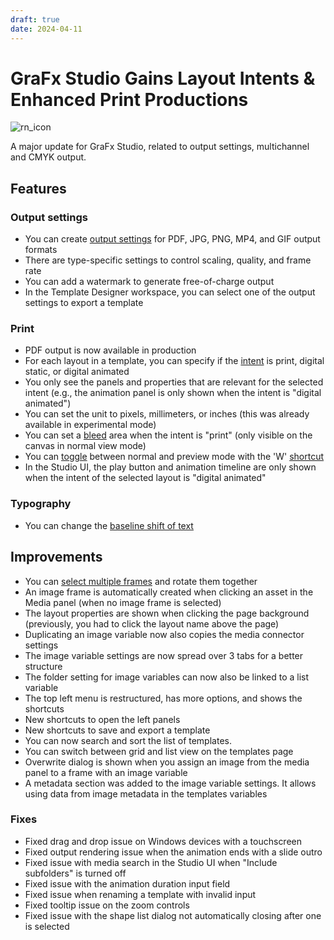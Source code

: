 ```yaml
---
draft: true
date: 2024-04-11
---
```


# GraFx Studio Gains Layout Intents & Enhanced Print Productions

![rn_icon](https://chilipublishdocs.imgix.net/logos/CHILI_LOGOS_OK-10.svg)

A major update for GraFx Studio, related to output settings, multichannel and CMYK output.

<!-- more -->

## Features

### Output settings

- You can create [output settings](/GraFx-Studio/concepts/output-settings/) for PDF, JPG, PNG, MP4, and GIF output formats
- There are type-specific settings to control scaling, quality, and frame rate
- You can add a watermark to generate free-of-charge output
- In the Template Designer workspace, you can select one of the output settings to export a template

### Print

- PDF output is now available in production
- For each layout in a template, you can specify if the [intent](/GraFx-Studio/concepts/layout-intent/) is print, digital static, or digital animated
- You only see the panels and properties that are relevant for the selected intent (e.g., the animation panel is only shown when the intent is "digital animated")
- You can set the unit to pixels, millimeters, or inches (this was already available in experimental mode)
- You can set a [bleed](/GraFx-Studio/concepts/bleed/) area when the intent is "print" (only visible on the canvas in normal view mode)
- You can [toggle](/GraFx-Studio/overview/hamburger-menu/) between normal and preview mode with the 'W' [shortcut](/GraFx-Studio/concepts/shortcuts/#view)
- In the Studio UI, the play button and animation timeline are only shown when the intent of the selected layout is "digital animated"

### Typography

- You can change the [baseline shift of text](/GraFx-Studio/guides/text-frame/#typographic-properties)

## Improvements

- You can [select multiple frames](/GraFx-Studio/concepts/frames/#select-a-frame) and rotate them together
- An image frame is automatically created when clicking an asset in the Media panel (when no image frame is selected)
- The layout properties are shown when clicking the page background (previously, you had to click the layout name above the page)
- Duplicating an image variable now also copies the media connector settings
- The image variable settings are now spread over 3 tabs for a better structure
- The folder setting for image variables can now also be linked to a list variable
- The top left menu is restructured, has more options, and shows the shortcuts
- New shortcuts to open the left panels
- New shortcuts to save and export a template
- You can now search and sort the list of templates.
- You can switch between grid and list view on the templates page
- Overwrite dialog is shown when you assign an image from the media panel to a frame with an image variable
- A metadata section was added to the image variable settings. It allows using data from image metadata in the templates variables

### Fixes

- Fixed drag and drop issue on Windows devices with a touchscreen
- Fixed output rendering issue when the animation ends with a slide outro
- Fixed issue with media search in the Studio UI when "Include subfolders" is turned off
- Fixed issue with the animation duration input field
- Fixed issue when renaming a template with invalid input
- Fixed tooltip issue on the zoom controls
- Fixed issue with the shape list dialog not automatically closing after one is selected
